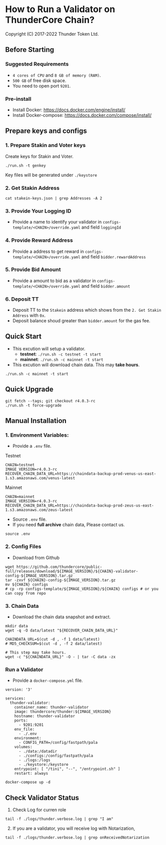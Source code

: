 # How to Run a Validator on ThunderCore Chain?

Copyright (C) 2017-2022 Thunder Token Ltd.

## Before Starting

### Suggested Requirements
* `4 cores of CPU` and `8 GB of memory (RAM)`.
* `500 GB` of free disk space.
* You need to open port `9201`.

### Pre-install
* Install Docker: https://docs.docker.com/engine/install/
* Install Docker-compose: https://docs.docker.com/compose/install/


## Prepare keys and configs
### 1. Prepare Stakin and Voter keys
Create keys for Stakin and Voter.
```
./run.sh -t genkey
```
Key files will be generated under `./keystore`

### 2. Get Stakin Address
```
cat stakein-keys.json | grep Addresses -A 2
```
### 3. Provide Your Logging ID
* Provide a name to identify your validator in `configs-template/<CHAIN>/override.yaml` and field `loggingId`

### 4. Provide Reward Address
* Provide a address to get reward in `configs-template/<CHAIN>/override.yaml` and field `bidder.rewardAddress`

### 5. Provide Bid Amount
* Provide a amount to bid as a validator in `configs-template/<CHAIN>/override.yaml` and field `bidder.amount`

### 6. Deposit TT
* Deposit TT to the `Stakein` address which shows from the `2. Get Stakin Address` with `0x`. 
* Deposit balance shoud greater than `bidder.amount` for the gas fee.


## Quick Start
* This excution will setup a validator.
  - **testnet**: `./run.sh -c testnet -t start`
  - **mainnet**: `./run.sh -c mainnet -t start`
* This excution will download chain data. This may **take hours**.
```
./run.sh -c mainnet -t start
```

## Quick Upgrade
```
git fetch --tags; git checkout r4.0.3-rc
./run.sh -t force-upgrade
```


## Manual Installation

### 1. Environment Variables:

* Provide a `.env` file.

Testnet
```
CHAIN=testnet
IMAGE_VERSION=r4.0.3-rc
RECOVER_CHAIN_DATA_URL=https://chaindata-backup-prod-venus-us-east-1.s3.amazonaws.com/venus-latest
```

Mainnet
```
CHAIN=mainnet
IMAGE_VERSION=r4.0.3-rc
RECOVER_CHAIN_DATA_URL=https://chaindata-backup-prod-zeus-us-east-1.s3.amazonaws.com/zeus-latest
```

* Source `.env` file.
* If you need **full archive** chain data, Please contact us.
```
source .env
```

### 2. Config Files
* Download from Github
```
wget https://github.com/thundercore/public-full/releases/download/${IMAGE_VERSION}/${CHAIN}-validator-config-${IMAGE_VERSION}.tar.gz
tar -zxvf ${CHAIN}-config-${IMAGE_VERSION}.tar.gz
mv ${CHAIN} configs
# cp -rp configs-template/${IMAGE_VERSION}/${CHAIN} configs # or you can copy from repo
```

### 3. Chain Data
* Download the chain data snapshot and extract.
```
mkdir data
wget -q -O data/latest "${RECOVER_CHAIN_DATA_URL}"

CHAINDATA_URL=$(cut -d , -f 1 data/latest)
# MD5_CHECKSUM=$(cut -d , -f 2 data/latest)

# This step may take hours.
wget -c "${CHAINDATA_URL}" -O - | tar -C data -zx
```


### Run a Validator

* Provide a `docker-compose.yml` file.

```
version: '3'

services:
  thunder-validator:
    container_name: thunder-validator
    image: thundercore/thunder:${IMAGE_VERSION}
    hostname: thunder-validator
    ports:
      - 9201:9201
    env_file:
      - ./.env
    environment:
      - CONFIG_PATH=/config/fastpath/pala
    volumes:
      - ./data:/datadir
      - ./configs:/config/fastpath/pala
      - ./logs:/logs
      - ./keystore:/keystore
    entrypoint: [ "/tini", "--", "/entrypoint.sh" ]
    restart: always
```
```
docker-compose up -d
```


## Check Validator Status

1. Check Log for curren role
```
tail -f ./logs/thunder.verbose.log | grep "I am"
```

2. If you are a validator, you will receive log with Notarization,
```
tail -f ./logs/thunder.verbose.log | grep onReceivedNotarization

```